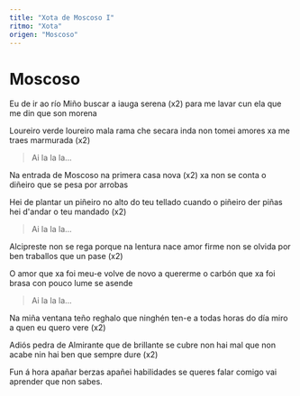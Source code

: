 ```yaml
---
title: "Xota de Moscoso I"
ritmo: "Xota"
origen: "Moscoso"
---
```


# Moscoso

Eu de ir ao río Miño
buscar a iauga serena (x2)
para me lavar cun ela
que me din que son morena

Loureiro verde loureiro
mala rama che secara
inda non tomei amores
xa me traes marmurada (x2)

> Ai la la la...

Na entrada de Moscoso
na primera casa nova (x2)
xa non se conta o diñeiro
que se pesa por arrobas

Hei de plantar un piñeiro
no alto do teu tellado
cuando o piñeiro der piñas
hei d'andar o teu mandado (x2)

> Ai la la la...

Alcipreste non se rega
porque na lentura nace
amor firme non se olvida
por ben traballos que un pase (x2)

O amor que xa foi meu-e
volve de novo a quererme
o carbón que xa foi brasa
con pouco lume se asende

> Ai la la la...

Na miña ventana teño
reghalo que ninghén ten-e
a todas horas do día
miro a quen eu quero vere (x2)

Adiós pedra de Almirante
que de brillante se cubre
non hai mal que non acabe
nin hai ben que sempre dure (x2)

Fun á hora apañar berzas
apañei habilidades
se queres falar comigo
vai aprender que non sabes.